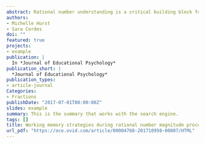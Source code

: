 ```yaml
---
abstract: Rational number understanding is a critical building block for success in more advanced mathematics; however, how rational number magnitudes are conceptualized is not fully understood. In the current study, we used a dual-task working memory (WM) interference paradigm to investigate the dominant type of strategy (i.e., requiring verbal WM resources vs. requiring primarily visuospatial WM resources) used by adults when processing rational number magnitudes presented in both decimal and fraction notation. Analyses revealed no significant differences in involvement of verbal and visuospatial WM, regardless of notation (fractions vs. decimals), indicating that adults rely upon a mix of strategies and WM resources when processing rational number magnitudes. However, this pattern interacted with algebra ability such that those performing better on the algebra assessment relied upon both verbal and visuospatial WM when engaging in rational number comparisons, whereas rational number performance by adults with low algebra fluency was affected only by a simultaneous verbal WM task. Together, results support previous work implicating the involvement of WM resources in rational number processing and is the first study to indicate that the involvement of both verbal and visuospatial WM, as opposed to relying primarily on verbal WM, when processing rational number magnitudes may be indicative of higher mathematical proficiency in the domain of algebra.
authors:
- Michelle Hurst
- Sara Cordes
doi: ""
featured: true
projects:
- example
publication: |
  In *Journal of Educational Psychology*
publication_short: |
  *Journal of Educational Psychology*
publication_types: 
- article-journal
Categories:
- Fractions
publishDate: "2017-07-01T00:00:00Z"
slides: example
summary: This is the summary that works with the search engine.
tags: []
title: Working memory strategies during rational number magnitude processing
url_pdf: "https://oce.ovid.com/article/00004760-201710950-00007/HTML"
---
```

